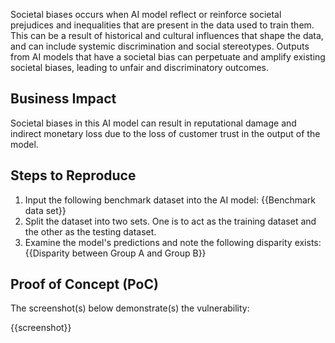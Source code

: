 Societal biases occurs when AI model reflect or reinforce societal prejudices and inequalities that are present in the data used to train them. This can be a result of historical and cultural influences that shape the data, and can include systemic discrimination and social stereotypes. Outputs from AI models that have a societal bias can perpetuate and amplify existing societal biases, leading to unfair and discriminatory outcomes.

## Business Impact

Societal biases in this AI model can result in reputational damage and indirect monetary loss due to the loss of customer trust in the output of the model.

## Steps to Reproduce

1. Input the following benchmark dataset into the AI model: {{Benchmark data set}}
1. Split the dataset into two sets. One is to act as the training dataset and the other as the testing dataset.
1. Examine the model's predictions and note the following disparity exists: {{Disparity between Group A and Group B}}

## Proof of Concept (PoC)

The screenshot(s) below demonstrate(s) the vulnerability:

{{screenshot}}
